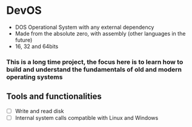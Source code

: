 # DevOS

- DOS Operational System with any external dependency
- Made from the absolute zero, with assembly (other languages in the future)
- 16, 32 and 64bits

### This is a long time project, the focus here is to learn how to build and understand the fundamentals of old and modern operating systems

## Tools and functionalities

- [ ] Write and read disk
- [ ] Internal system calls compatible with Linux and Windows
